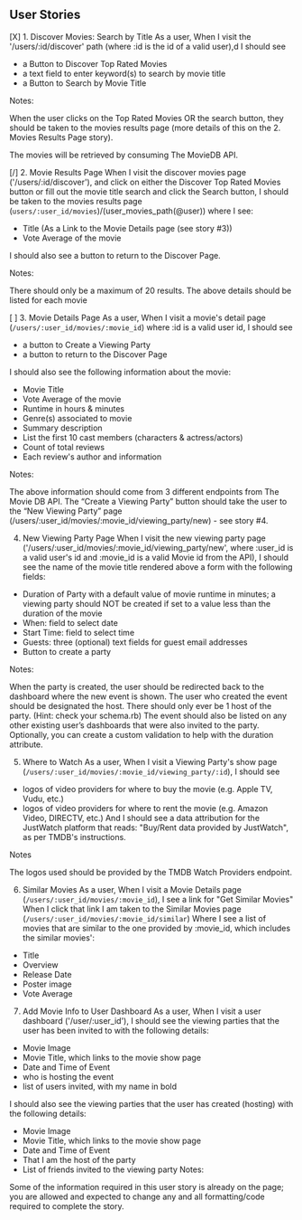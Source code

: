 ## User Stories

[X] 1. Discover Movies: Search by Title
As a user,
When I visit the '/users/:id/discover' path (where :id is the id of a valid user),d
I should see
- a Button to Discover Top Rated Movies
- a text field to enter keyword(s) to search by movie title
- a Button to Search by Movie Title

Notes:

When the user clicks on the Top Rated Movies OR the search button, they should be taken to the movies results page (more details of this on the 2. Movies Results Page story).

The movies will be retrieved by consuming The MovieDB API.

[/] 2. Movie Results Page
When I visit the discover movies page ('/users/:id/discover'),
and click on either the Discover Top Rated Movies button or fill out the movie title search and click the Search button,
I should be taken to the movies results page (`users/:user_id/movies`)/(user_movies_path(@user)) where I see: 

- Title (As a Link to the Movie Details page (see story #3))
- Vote Average of the movie

I should also see a button to return to the Discover Page.

Notes:

There should only be a maximum of 20 results. The above details should be listed for each movie

[ ] 3. Movie Details Page
As a user, 
When I visit a movie's detail page (`/users/:user_id/movies/:movie_id`) where :id is a valid user id,
I should see
- a button to Create a Viewing Party
- a button to return to the Discover Page

I should also see the following information about the movie:

- Movie Title
- Vote Average of the movie
- Runtime in hours & minutes
- Genre(s) associated to movie
- Summary description
- List the first 10 cast members (characters & actress/actors)
- Count of total reviews
- Each review's author and information

Notes:

The above information should come from 3 different endpoints from The Movie DB API.
The “Create a Viewing Party” button should take the user to the “New Viewing Party” page (/users/:user_id/movies/:movie_id/viewing_party/new) - see story #4.

4. New Viewing Party Page
When I visit the new viewing party page ('/users/:user_id/movies/:movie_id/viewing_party/new', where :user_id is a valid user's id and :movie_id is a valid Movie id from the API),
I should see the name of the movie title rendered above a form with the following fields:

- Duration of Party with a default value of movie runtime in minutes; a viewing party should NOT be created if set to a value less than the duration of the movie
- When: field to select date
- Start Time: field to select time
- Guests: three (optional) text fields for guest email addresses 
- Button to create a party

Notes:

When the party is created, the user should be redirected back to the dashboard where the new event is shown.
The user who created the event should be designated the host. There should only ever be 1 host of the party. (Hint: check your schema.rb)
The event should also be listed on any other existing user’s dashboards that were also invited to the party.
Optionally, you can create a custom validation to help with the duration attribute.

5. Where to Watch
As a user, 
When I visit a Viewing Party's show page (`/users/:user_id/movies/:movie_id/viewing_party/:id`), 
I should see 
- logos of video providers for where to buy the movie (e.g. Apple TV, Vudu, etc.)
- logos of video providers for where to rent the movie (e.g. Amazon Video, DIRECTV, etc.)
And I should see a data attribution for the JustWatch platform that reads: 
"Buy/Rent data provided by JustWatch",
as per TMDB's instructions.

Notes

The logos used should be provided by the TMDB Watch Providers endpoint.

6. Similar Movies
As a user, 
When I visit a Movie Details page (`/users/:user_id/movies/:movie_id`),
I see a link for "Get Similar Movies"
When I click that link
I am taken to the Similar Movies page (`/users/:user_id/movies/:movie_id/similar`)
Where I see a list of movies that are similar to the one provided by :movie_id, 
which includes the similar movies': 
- Title
- Overview
- Release Date
- Poster image
- Vote Average

7. Add Movie Info to User Dashboard
As a user,
When I visit a user dashboard ('/user/:user_id'),
I should see the viewing parties that the user has been invited to with the following details:

- Movie Image
- Movie Title, which links to the movie show page
- Date and Time of Event
- who is hosting the event
- list of users invited, with my name in bold

I should also see the viewing parties that the user has created (hosting) with the following details:

- Movie Image
- Movie Title, which links to the movie show page
- Date and Time of Event
- That I am the host of the party
- List of friends invited to the viewing party
Notes:

Some of the information required in this user story is already on the page; you are allowed and expected to change any and all formatting/code required to complete the story.

